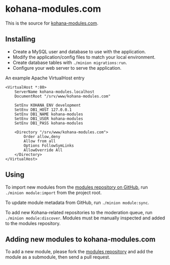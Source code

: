 # kohana-modules.com

This is the source for [kohana-modules.com](http://kohana-modules.com).

## Installing

* Create a MySQL user and database to use with the application.
* Modify the application/config files to match your local environment.
* Create database tables with `./minion migrations:run`.
* Configure your web server to serve the application.

An example Apache VirtualHost entry

    <VirtualHost *:80>
        ServerName kohana-modules.localhost
        DocumentRoot "/srv/www/kohana-modules.com"

        SetEnv KOHANA_ENV development
        SetEnv DB1_HOST 127.0.0.1
        SetEnv DB1_NAME kohana-modules
        SetEnv DB1_USER kohana-modules
        SetEnv DB1_PASS kohana-modules

        <Directory "/srv/www/kohana-modules.com">
            Order allow,deny
            Allow from all
            Options FollowSymLinks
            AllowOverride All
        </Directory>
    </VirtualHost>

## Using

To import new modules from the [modules repository on GitHub](https://github.com/ahutchings/kohana-modules),
run `./minion module:import` from the project root.

To update module metadata from GitHub, run `./minion module:sync`.

To add new Kohana-related repositories to the moderation queue, run `./minion module:discover`.
Modules must be manually inspected and added to the modules repository.

## Adding new modules to kohana-modules.com

To add a new module, please fork the [modules repository](https://github.com/ahutchings/kohana-modules)
and add the module as a submodule, then send a pull request.
